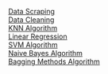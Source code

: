 

<a href="DataScraping.py">Data Scraping</a></br>
<a href="DataCleaning.py">Data Cleaning</a></br>
<a href="KNNAlgorithm.py">KNN Algorithm</a></br>
<a href="LinearRegression.py">Linear Regression</a></br>
<a href="SVMAlgorithm.py">SVM Algorithm</a></br>
<a href="NaiveBayes.py">Naive Bayes Algorithm</a></br>
<a href="Bagging_methods.py">Bagging Methods Algorithm</a>
